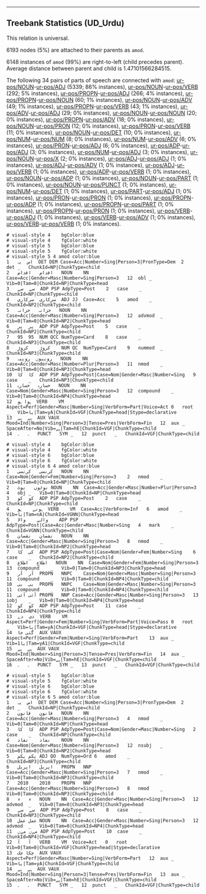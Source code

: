

--------------------------------------------------------------------------------

## Treebank Statistics (UD_Urdu)

This relation is universal.

6193 nodes (5%) are attached to their parents as `amod`.

6148 instances of `amod` (99%) are right-to-left (child precedes parent).
Average distance between parent and child is 1.47101566284515.

The following 34 pairs of parts of speech are connected with `amod`: [ur-pos/NOUN]()-[ur-pos/ADJ]() (5339; 86% instances), [ur-pos/NOUN]()-[ur-pos/VERB]() (292; 5% instances), [ur-pos/PROPN]()-[ur-pos/ADJ]() (266; 4% instances), [ur-pos/PROPN]()-[ur-pos/NOUN]() (60; 1% instances), [ur-pos/NOUN]()-[ur-pos/ADV]() (49; 1% instances), [ur-pos/PROPN]()-[ur-pos/VERB]() (43; 1% instances), [ur-pos/ADV]()-[ur-pos/ADJ]() (29; 0% instances), [ur-pos/NOUN]()-[ur-pos/NOUN]() (20; 0% instances), [ur-pos/PROPN]()-[ur-pos/ADV]() (18; 0% instances), [ur-pos/NOUN]()-[ur-pos/PRON]() (12; 0% instances), [ur-pos/PRON]()-[ur-pos/VERB]() (11; 0% instances), [ur-pos/NOUN]()-[ur-pos/DET]() (10; 0% instances), [ur-pos/NUM]()-[ur-pos/NUM]() (8; 0% instances), [ur-pos/NUM]()-[ur-pos/ADV]() (6; 0% instances), [ur-pos/PRON]()-[ur-pos/ADJ]() (6; 0% instances), [ur-pos/ADP]()-[ur-pos/ADJ]() (3; 0% instances), [ur-pos/NUM]()-[ur-pos/ADJ]() (3; 0% instances), [ur-pos/NOUN]()-[ur-pos/X]() (2; 0% instances), [ur-pos/ADJ]()-[ur-pos/ADJ]() (1; 0% instances), [ur-pos/ADJ]()-[ur-pos/ADV]() (1; 0% instances), [ur-pos/ADJ]()-[ur-pos/VERB]() (1; 0% instances), [ur-pos/ADP]()-[ur-pos/VERB]() (1; 0% instances), [ur-pos/NOUN]()-[ur-pos/ADP]() (1; 0% instances), [ur-pos/NOUN]()-[ur-pos/PART]() (1; 0% instances), [ur-pos/NOUN]()-[ur-pos/PUNCT]() (1; 0% instances), [ur-pos/NUM]()-[ur-pos/DET]() (1; 0% instances), [ur-pos/PART]()-[ur-pos/ADJ]() (1; 0% instances), [ur-pos/PRON]()-[ur-pos/PRON]() (1; 0% instances), [ur-pos/PROPN]()-[ur-pos/ADP]() (1; 0% instances), [ur-pos/PROPN]()-[ur-pos/PART]() (1; 0% instances), [ur-pos/PROPN]()-[ur-pos/PRON]() (1; 0% instances), [ur-pos/VERB]()-[ur-pos/ADJ]() (1; 0% instances), [ur-pos/VERB]()-[ur-pos/ADV]() (1; 0% instances), [ur-pos/VERB]()-[ur-pos/VERB]() (1; 0% instances).


~~~ conllu
# visual-style 4	bgColor:blue
# visual-style 4	fgColor:white
# visual-style 5	bgColor:blue
# visual-style 5	fgColor:white
# visual-style 5 4 amod	color:blue
1	اس	یہ	DET	DEM	Case=Acc|Number=Sing|Person=3|PronType=Dem	2	det	_	ChunkId=NP|ChunkType=child
2	اقدام	اقدام	NOUN	NN	Case=Acc|Gender=Masc|Number=Sing|Person=3	12	obl	_	Vib=0|Tam=0|ChunkId=NP|ChunkType=head
3	سے	سے	ADP	PSP	AdpType=Post	2	case	_	ChunkId=NP|ChunkType=child
4	سرکاری	سرکاری	ADJ	JJ	Case=Acc	5	amod	_	ChunkId=NP2|ChunkType=child
5	خزانہ	خزانہ	NOUN	NN	Case=Acc|Gender=Masc|Number=Sing|Person=3	12	advmod	_	Vib=0|Tam=0|ChunkId=NP2|ChunkType=head
6	پر	پر	ADP	PSP	AdpType=Post	5	case	_	ChunkId=NP2|ChunkType=child
7	95	95	NUM	QCC	NumType=Card	8	case	_	ChunkId=NP3|ChunkType=child
8	کروڑ	کروڑ	NUM	QC	NumType=Card	9	nummod	_	ChunkId=NP3|ChunkType=child
9	روپیوں	روپیہ	NOUN	NN	Case=Acc|Gender=Masc|Number=Plur|Person=3	11	nmod	_	Vib=0|Tam=0|ChunkId=NP3|ChunkType=head
10	کا	کا	ADP	PSP	AdpType=Post|Case=Nom|Gender=Masc|Number=Sing	9	case	_	ChunkId=NP3|ChunkType=child
11	خسارہ	خسارہ	NOUN	NN	Case=Nom|Gender=Masc|Number=Sing|Person=3	12	compound	_	Vib=0|Tam=0|ChunkId=NP4|ChunkType=head
12	ہوا	ہو	VERB	VM	Aspect=Perf|Gender=Masc|Number=Sing|VerbForm=Part|Voice=Act	0	root	_	Vib=یا|Tam=yA|ChunkId=VGF|ChunkType=head|Stype=declarative
13	ہے	ہے	AUX	VAUX	Mood=Ind|Number=Sing|Person=3|Tense=Pres|VerbForm=Fin	12	aux	_	SpaceAfter=No|Vib=ہے|Tam=hE|ChunkId=VGF|ChunkType=child
14	۔	۔	PUNCT	SYM	_	12	punct	_	ChunkId=VGF|ChunkType=child

~~~


~~~ conllu
# visual-style 4	bgColor:blue
# visual-style 4	fgColor:white
# visual-style 6	bgColor:blue
# visual-style 6	fgColor:white
# visual-style 6 4 amod	color:blue
1	کرنسی	کرنسی	NOUN	NN	Case=Nom|Gender=Fem|Number=Sing|Person=3	2	nmod	_	Vib=0|Tam=0|ChunkId=NP|ChunkType=child
2	نوٹوں	نوٹ	NOUN	NN	Case=Acc|Gender=Masc|Number=Plur|Person=3	4	obj	_	Vib=0|Tam=0|ChunkId=NP|ChunkType=head
3	کو	کو	ADP	PSP	AdpType=Post	2	case	_	ChunkId=NP|ChunkType=child
4	ہونے	ہو	VERB	VM	Case=Acc|VerbForm=Inf	6	amod	_	Vib=نا|Tam=nA|ChunkId=VGNN|ChunkType=head
5	والے	والا	ADP	PSP	AdpType=Post|Case=Acc|Gender=Masc|Number=Sing	4	mark	_	ChunkId=VGNN|ChunkType=child
6	نقصان	نقصان	NOUN	NN	Case=Acc|Gender=Masc|Number=Sing|Person=3	8	nmod	_	Vib=0|Tam=0|ChunkId=NP2|ChunkType=head
7	کی	کا	ADP	PSP	AdpType=Post|Case=Nom|Gender=Fem|Number=Sing	6	case	_	ChunkId=NP2|ChunkType=child
8	اطلاع	اطلاع	NOUN	NN	Case=Nom|Gender=Fem|Number=Sing|Person=3	13	compound	_	Vib=0|Tam=0|ChunkId=NP3|ChunkType=head
9	آر	آر	PROPN	NNPC	Case=Nom|Gender=Masc|Number=Sing|Person=3	11	compound	_	Vib=0|Tam=0|ChunkId=NP4|ChunkType=child
10	بی	بی	PROPN	NNPC	Case=Nom|Gender=Masc|Number=Sing|Person=3	11	compound	_	Vib=0|Tam=0|ChunkId=NP4|ChunkType=child
11	آئی	آئی	PROPN	NNP	Case=Acc|Gender=Masc|Number=Sing|Person=3	13	iobj	_	Vib=0|Tam=0|ChunkId=NP4|ChunkType=head
12	کو	کو	ADP	PSP	AdpType=Post	11	case	_	ChunkId=NP4|ChunkType=child
13	دی	دے	VERB	VM	Aspect=Perf|Gender=Fem|Number=Sing|VerbForm=Part|Voice=Pass	0	root	_	Vib=یا|Tam=yA|ChunkId=VGF|ChunkType=head|Stype=declarative
14	گئی	جا	AUX	VAUX	Aspect=Perf|Gender=Fem|Number=Sing|VerbForm=Part	13	aux	_	Vib=1یا|Tam=yA1|ChunkId=VGF|ChunkType=child
15	ہے	ہے	AUX	VAUX	Mood=Ind|Number=Sing|Person=3|Tense=Pres|VerbForm=Fin	14	aux	_	SpaceAfter=No|Vib=ہے|Tam=hE|ChunkId=VGF|ChunkType=child
16	۔	۔	PUNCT	SYM	_	13	punct	_	ChunkId=VGF|ChunkType=child

~~~


~~~ conllu
# visual-style 5	bgColor:blue
# visual-style 5	fgColor:white
# visual-style 6	bgColor:blue
# visual-style 6	fgColor:white
# visual-style 6 5 amod	color:blue
1	اس	یہ	DET	DEM	Case=Acc|Number=Sing|Person=3|PronType=Dem	2	det	_	ChunkId=NP|ChunkType=child
2	قانون	قانون	NOUN	NN	Case=Acc|Gender=Masc|Number=Sing|Person=3	4	nmod	_	Vib=0|Tam=0|ChunkId=NP|ChunkType=head
3	کا	کا	ADP	PSP	AdpType=Post|Case=Nom|Gender=Masc|Number=Sing	2	case	_	ChunkId=NP|ChunkType=child
4	نفاذ	نفاذ	NOUN	NN	Case=Nom|Gender=Masc|Number=Sing|Person=3	12	nsubj	_	Vib=0|Tam=0|ChunkId=NP2|ChunkType=head
5	یکم	یکم	ADJ	QO	NumType=Ord	6	amod	_	ChunkId=NP3|ChunkType=child
6	اپریل	اپریل	PROPN	NNP	Case=Acc|Gender=Masc|Number=Sing|Person=3	7	nmod	_	Vib=0|Tam=0|ChunkId=NP3|ChunkType=child
7	2010	2010	PROPN	NNP	Case=Acc|Gender=Masc|Number=Sing|Person=3	8	nmod	_	Vib=0|Tam=0|ChunkId=NP3|ChunkType=child
8	ء	ء	NOUN	NN	Case=Acc|Gender=Masc|Number=Sing|Person=3	12	advmod	_	Vib=0|Tam=0|ChunkId=NP3|ChunkType=head
9	سے	سے	ADP	PSP	AdpType=Post	8	case	_	ChunkId=NP3|ChunkType=child
10	عمل	عمل	NOUN	NN	Case=Acc|Gender=Masc|Number=Sing|Person=3	12	advmod	_	Vib=0|Tam=0|ChunkId=NP4|ChunkType=head
11	مےں	مےں	ADP	PSP	AdpType=Post	10	case	_	ChunkId=NP4|ChunkType=child
12	آ	آ	VERB	VM	Voice=Act	0	root	_	Vib=0|Tam=0|ChunkId=VGF|ChunkType=head|Stype=declarative
13	چکا	چک	AUX	VAUX	Aspect=Perf|Gender=Masc|Number=Sing|VerbForm=Part	12	aux	_	Vib=یا|Tam=yA|ChunkId=VGF|ChunkType=child
14	ہے	ہے	AUX	VAUX	Mood=Ind|Number=Sing|Person=3|Tense=Pres|VerbForm=Fin	13	aux	_	SpaceAfter=No|Vib=ہے|Tam=hE|ChunkId=VGF|ChunkType=child
15	۔	۔	PUNCT	SYM	_	12	punct	_	ChunkId=VGF|ChunkType=child

~~~


